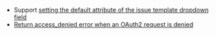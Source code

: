 - Support [setting the default attribute of the issue template dropdown field](https://codeberg.org/forgejo/forgejo/commit/df15abd07264138fd07e003d0cf056f7da514b8f)
- [Return access_denied error when an OAuth2 request is denied](https://codeberg.org/forgejo/forgejo/commit/886a675f62233dcde3ac0d7b2181484f29344f26)
